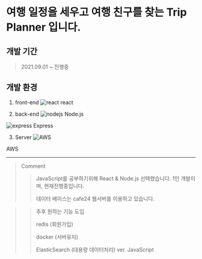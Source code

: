 # 여행 일정을 세우고 여행 친구를 찾는 Trip Planner 입니다.

## 개발 기간
>2021.09.01 ~ 진행중

## 개발 환경
1. front-end
![react](https://user-images.githubusercontent.com/54983676/133294725-a4dc5627-3591-4978-97ad-baf2dcaf4dc8.png)
react

2. back-end
![nodejs](https://user-images.githubusercontent.com/54983676/133294636-ca1f236f-3f40-4ffb-a8b0-836347439f83.png)
Node.js

![express](https://user-images.githubusercontent.com/54983676/133294840-583d160f-3d0f-41d7-bcf7-e9b9a947504e.png)
Express

3. Server
![AWS](https://user-images.githubusercontent.com/54983676/133295026-3e1085e5-5638-4402-9bff-3b477161aff7.png)

AWS



--------------------------------------------
> Comment
> > JavaScript를 공부하기위해 React & Node.js 선택했습니다. 1인 개발이며, 현재진행중입니다.
>>
>>데이터 베이스는 cafe24 웹서버를 이용하고 있습니다.
>>

>> 추후 원하는 기능 도입
>>
>> redis (회원가입)
>>
>> docker (서버유지)
>>
>> ElasticSearch (대용량 데이터처리) ver. JavaScript

